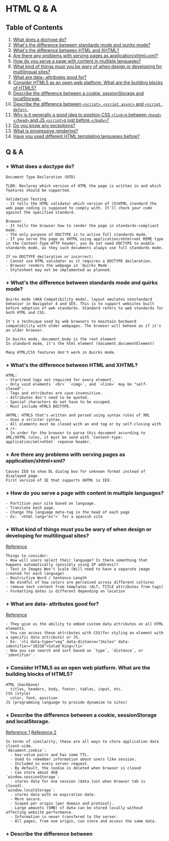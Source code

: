 # HTML Q & A

## Table of Contents
1. [What does a doctype do?](#1)
1. [What's the difference between standards mode and quirks mode?](#2)
1. [What's the difference between HTML and XHTML?](#3)
1. [Are there any problems with serving pages as application/xhtml+xml?](#4)
1. [How do you serve a page with content in multiple languages?](#5)
1. [What kind of things must you be wary of when design or developing for multilingual sites?](#6)
1. [What are data- attributes good for?](#7)
1. [Consider HTML5 as an open web platform. What are the building blocks of HTML5?](#8)
1. [Describe the difference between a cookie, sessionStorage and localStorage.](#9)
1. [Describe the difference between `<script>`, `<script async>` and `<script defer>`.](#10)
1. [Why is it generally a good idea to position CSS `<link>`s between `<head></head>` and JS `<script>`s just before `</body>`?](#11)
1. [Do you know any exceptions?](#12)
1. [What is progressive rendering?](#13)
1. [Have you used different HTML templating languages before?](#14)

## Q & A
<a name='1'></a>
### + What does a doctype do?
```
Document Type Declaration (DTD)

TLDR: Declares which version of HTML the page is written in and which features should be supported.

Validation Testing
- It tells the HTML validator which version of (X)HTML standard the web page coding is supposed to comply with. It'll check your code against the specified standard.

Browser
- It tells the browser how to render the page in standards-compliant mode.
- The only purpose of DOCTYPE is to active full standards mode.
- If you serve the page as XHTML using application/xhtml+xml MIME type in the Content-Type HTTP header, you do not need DOCTYPE to enable standards mode, as they such documents always use full standards mode. 

If no DOCTYPE declaration or incorrect:
- Cannot use HTML validator as it requires a DOCTYPE declaration.
- Browser renders the webpage in `Quirks Mode`.
- Stylesheet may not be implemented as planned.
```
<a name='2'></a>
### + What's the difference between standards mode and quirks mode?
```
Quirks mode (AKA Compatibility mode), layout emulates nonstandard behavior in Navigator 4 and IE5. This is to support websites built before adoption of web standards. Standard refers to web standards for both HTML and CSS.

It's a technique used by web browsers to maintain backward compatibility with older webpages. The browser will behave as if it's an older browser.

In Quirks mode, document.body is the root element 
In standard mode, it's the html element (document.documentElement)

Many HTML/CSS features don't work in Quirks mode.
```
<a name='3'></a>
### + What's the difference between HTML and XHTML?
```
HTML:
- Start/end tags not required for every element.
- Only void elements `<br>` `<img>`, and `<link>` may be "self-closed".
- Tags and attributes are case-insensitive.
- Attributes don't need to be quoted.
- Special characters do not have to be escaped.
- Must include HTML5 DOCTYPE.

XHTML: HTML5 that's written and parsed using syntax rules of XML
- Uses a stricter syntax.
- All elements must be closed with an end tag or by self-closing with a />.
- In order for the browser to parse this document according to XML/XHTML rules, it must be send with `Content-type: application/xml+xhtml` reponse header.
```
<a name='4'></a>
### + Are there any problems with serving pages as application/xhtml+xml?
```
Causes IE8 to show DL dialog box for unknown format instead of displayed page.
First version of IE that supports XHTML is IE9.
```
<a name='5'></a>
### + How do you serve a page with content in multiple languages?
```
- Partition your site based on language. 
- Translate each page.
- Change the language meta-tag in the head of each page
- Ex: `<html lang="es">` for a spanish site

```
<a name='6'></a>
### + What kind of things must you be wary of when design or developing for multilingual sites?
[Reference](https://www.quora.com/What-kind-of-things-one-should-be-wary-of-when-designing-or-developing-for-multilingual-sites/answer/Ted-Goas?srid=kpHK)
```
Things to consider:
- How will users select their language? Is there something that happens automatically (possibly using IP address)?
- Text in Images Won't Scale (Will need to have a separate image created for each language)
- Restrictive Word / Sentence Length
- Be mindful of how colors are perceived across different cultures
- remove text content from templates (ALT, TITLE attributes from tags)
- Formatting dates is different depending on location
```
<a name='7'></a>
### + What are data- attributes good for?
[Reference](https://www.sitepoint.com/how-why-use-html5-custom-data-attributes/)
```
- They give us the ability to embed custom data attributes on all HTML elements.
- You can access these attributes with CSS(for styling an element with a specific data attribute) or JS.
- Ex: `<li data-type="veg" data-distance="2miles" data-identifier="10318">Salad King</li>`
- Now you can search and sort based on `type`, `distance`, or `identifier`.
```
<a name='8'></a>
### + Consider HTML5 as an open web platform. What are the building blocks of HTML5?
```
HTML (backbone)
  titles, headers, body, footer, tables, input, etc.
CSS (style)
  color, font, position
JS (programming language to provide dynamism to sites)

```
<a name='9'></a>
### + Describe the difference between a cookie, sessionStorage and localStorage.
[Reference 1](https://www.w3schools.com/js/js_cookies.asp)
[Reference 2](https://www.w3schools.com/html/html5_webstorage.asp)
```
In terms of similarity, these are all ways to store application data client-side. 
`document.cookie`:
  - key-value pairs and has some TTL.
  - Used to remember information about users like session.
  - Included in every server request.
  - By default, the cookie is deleted when browser is closed
  - Can store about 4kB
`window.sessionStorage`:
  - stores data for one session (data lost when browser tab is closed).
`window.localStorage`:
  - stores data with no expiration date.
  - More secure. 
  - Scoped per origin (per domain and protocol).
  - Large amounts (5MB) of data can be stored locally without affecting website performance. 
  - Information is never transfered to the server. 
  - All pages, from one origin, can store and access the same data.
```
<a name='10'></a>
### + Describe the difference between <script>, <script async> and <script defer>.
[Reference](http://www.growingwiththeweb.com/2014/02/async-vs-defer-attributes.html)
```
`<script>`: html parsing stops; fetches the files; executes file; resumes parsing.
`<script async>`: downloads file during HTML parsing; pauses HTML parser to execute when it has finished downloading.
`<script defer>`: downloads file during HTML parsing; executes after parser has completed. `defer` scripts are also guaranteed to execute in the order they appear in the document.
```
<a name='11'></a>
### + Why is it generally a good idea to position CSS <link>s between <head></head> and JS <script>s just before </body>?<a name='1'></a>
```

```
<a name='12'></a>
### + Do you know any exceptions?
```

```
<a name='13'></a>
### + What is progressive rendering?
```

```
<a name='14'></a>
### + Have you used different HTML templating languages before?
```
Yes, Jade.
```



